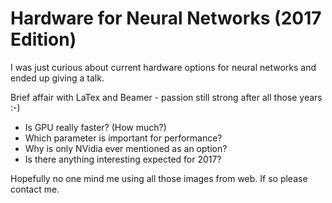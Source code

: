 # Hardware for Neural Networks (2017 Edition)

I was just curious about current hardware options for neural networks and ended up giving a talk. 

Brief affair with LaTex and Beamer - passion still strong after all those years :-)

* Is GPU really faster? (How much?)
* Which parameter is important for performance?
* Why is only NVidia ever mentioned as an option?
* Is there anything interesting expected for 2017?

Hopefully no one mind me using all those images from web. If so please contact me.
